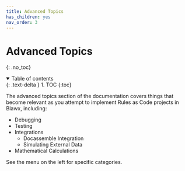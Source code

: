 ```yaml
---
title: Advanced Topics
has_children: yes
nav_order: 3
---
```

# Advanced Topics
{: .no_toc}

<details open markdown="block">
  <summary>
    Table of contents
  </summary>
  {: .text-delta }
1. TOC
{:toc}
</details>

The advanced topics section of the documentation covers things that become
relevant as you attempt to implement Rules as Code projects in Blawx,
including:

* Debugging
* Testing
* Integrations
  * Docassemble Integration
  * Simulating External Data
* Mathematical Calculations

See the menu on the left for specific categories.